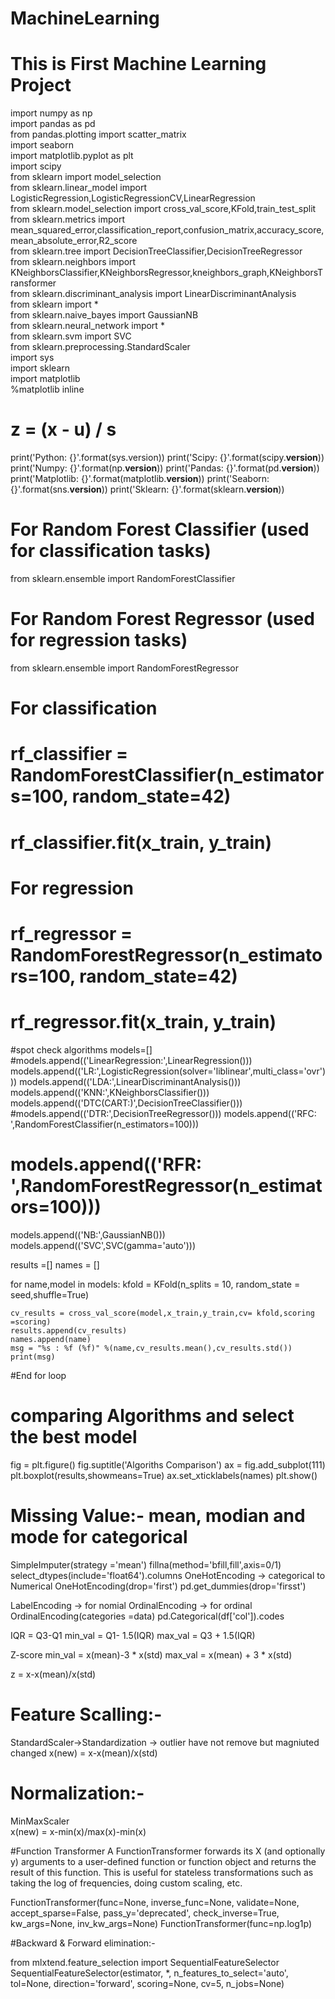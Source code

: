 # MachineLearning <br>
# This is First Machine Learning Project <br>
import numpy as np <br>
import pandas as pd  <br>
from pandas.plotting import scatter_matrix <br>
import seaborn  <br>
import matplotlib.pyplot as plt <br>
import scipy <br>
from sklearn import model_selection <br>
from sklearn.linear_model import LogisticRegression,LogisticRegressionCV,LinearRegression <br>
from sklearn.model_selection import cross_val_score,KFold,train_test_split <br>
from sklearn.metrics import mean_squared_error,classification_report,confusion_matrix,accuracy_score,mean_absolute_error,R2_score <br>
from sklearn.tree import DecisionTreeClassifier,DecisionTreeRegressor <br>
from sklearn.neighbors import KNeighborsClassifier,KNeighborsRegressor,kneighbors_graph,KNeighborsTransformer <br> 
from sklearn.discriminant_analysis import LinearDiscriminantAnalysis <br>
from sklearn import *  <br>
from sklearn.naive_bayes import GaussianNB  <br>
from sklearn.neural_network import * <br>
from sklearn.svm import SVC  <br>
from sklearn.preprocessing.StandardScaler  <br>
import sys<br>
import sklearn<br>
import matplotlib<br>
%matplotlib inline  <br>
# z = (x - u) / s



print('Python: {}'.format(sys.version))
print('Scipy: {}'.format(scipy.__version__))
print('Numpy: {}'.format(np.__version__))
print('Pandas: {}'.format(pd.__version__))
print('Matplotlib: {}'.format(matplotlib.__version__))
print('Seaborn: {}'.format(sns.__version__))
print('Sklearn: {}'.format(sklearn.__version__))



# For Random Forest Classifier (used for classification tasks)
from sklearn.ensemble import RandomForestClassifier

# For Random Forest Regressor (used for regression tasks)
from sklearn.ensemble import RandomForestRegressor


# For classification
# rf_classifier = RandomForestClassifier(n_estimators=100, random_state=42)
# rf_classifier.fit(x_train, y_train)

# For regression
# rf_regressor = RandomForestRegressor(n_estimators=100, random_state=42)
# rf_regressor.fit(x_train, y_train)



#spot check algorithms
models=[]
#models.append(('LinearRegression:',LinearRegression()))
models.append(('LR:',LogisticRegression(solver='liblinear',multi_class='ovr')))
models.append(('LDA:',LinearDiscriminantAnalysis()))
models.append(('KNN:',KNeighborsClassifier()))
models.append(('DTC(CART:)',DecisionTreeClassifier()))
#models.append(('DTR:',DecisionTreeRegressor()))
models.append(('RFC: ',RandomForestClassifier(n_estimators=100)))
# models.append(('RFR: ',RandomForestRegressor(n_estimators=100)))
models.append(('NB:',GaussianNB()))
models.append(('SVC',SVC(gamma='auto')))

results =[]
names = []

for name,model in models:
    kfold = KFold(n_splits = 10, random_state = seed,shuffle=True)
    
    cv_results = cross_val_score(model,x_train,y_train,cv= kfold,scoring =scoring)
    results.append(cv_results)
    names.append(name)
    msg = "%s : %f (%f)" %(name,cv_results.mean(),cv_results.std())
    print(msg)
#End for loop 


# comparing Algorithms and select the best model 
fig = plt.figure()
fig.suptitle('Algoriths Comparison')
ax = fig.add_subplot(111)
plt.boxplot(results,showmeans=True)
ax.set_xticklabels(names)
plt.show()



# Missing Value:- mean, modian and mode for categorical 
SimpleImputer(strategy ='mean')
fillna(method='bfill,fill',axis=0/1)
select_dtypes(include='float64').columns
OneHotEncoding -> categorical to Numerical 
OneHotEncoding(drop='first')
pd.get_dummies(drop='firsst')

LabelEncoding -> for nomial 
OrdinalEncoding -> for ordinal
OrdinalEncoding(categories =data)
pd.Categorical(df['col']).codes

IQR = Q3-Q1 
min_val = Q1- 1.5(IQR)
max_val = Q3 + 1.5(IQR)

Z-score 
min_val = x(mean)-3 * x(std) 
max_val = x(mean) + 3 * x(std)

z = x-x(mean)/x(std) 

# Feature Scalling:- 
StandardScaler->Standardization -> outlier have not remove but magniuted changed
x(new) = x-x(mean)/x(std)

# Normalization:- 
MinMaxScaler   
x(new) = x-min(x)/max(x)-min(x)

#Function Transformer
A FunctionTransformer forwards its X (and optionally y) arguments to a user-defined function or function object and returns the result of this function. This is useful for stateless transformations such as taking the log of frequencies, doing custom scaling, etc.

FunctionTransformer(func=None, inverse_func=None, validate=None, accept_sparse=False, pass_y='deprecated', check_inverse=True, kw_args=None, inv_kw_args=None)
FunctionTransformer(func=np.log1p)

#Backward & Forward elimination:- 

from mlxtend.feature_selection import SequentialFeatureSelector 
SequentialFeatureSelector(estimator, *, n_features_to_select='auto', tol=None, direction='forward', scoring=None, cv=5, n_jobs=None)

